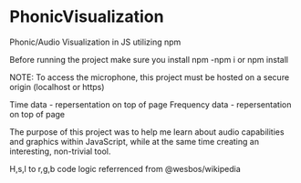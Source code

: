 # PhonicVisualization
Phonic/Audio Visualization in JS utilizing npm

Before running the project make sure you install npm
-npm i or npm install

NOTE: To access the microphone, this project must be hosted on  a secure origin (localhost or https)

Time data - repersentation on top of page
Frequency data - repersentation on top of page

The purpose of this project was to help me learn about audio capabilities and graphics within JavaScript, while at the same time creating an interesting, non-trivial tool.

H,s,l to r,g,b code logic referrenced from @wesbos/wikipedia
